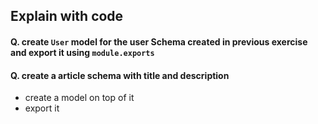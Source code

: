 ## Explain with code

#### Q. create `User` model for the user Schema created in previous exercise and export it using `module.exports`

#### Q. create a article schema with title and description

- create a model on top of it
- export it
